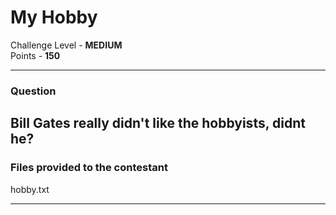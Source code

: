 # My Hobby

Challenge Level - __MEDIUM__  
Points - __150__

---
### Question
Bill Gates really didn't like the hobbyists, didnt he?
---
### Files provided to the contestant
hobby.txt

---

